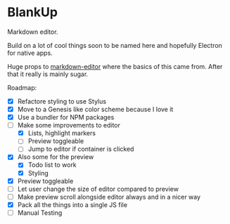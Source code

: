 # BlankUp

Markdown editor.

Build on a lot of cool things soon to be named here and hopefully Electron for native apps.

Huge props to [markdown-editor](https://github.com/jbt/markdown-editor) where the basics of this came from. After that it really is mainly sugar.

Roadmap:

- [x] Refactore styling to use Stylus
- [x] Move to a Genesis like color scheme because I love it
- [x] Use a bundler for NPM packages
- [ ] Make some improvements to editor
 	- [x] Lists, highlight markers
 	- [ ] Preview toggleable
 	- [ ] Jump to editor if container is clicked
- [x] Also some for the preview
	- [x] Todo list to work
	- [x] Styling
- [x] Preview toggleable
- [ ] Let user change the size of editor compared to preview
- [ ] Make preview scroll alongside editor always and in a nicer way
- [x] Pack all the things into a single JS file
- [ ] Manual Testing
